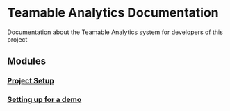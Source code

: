# Teamable Analytics Documentation

Documentation about the Teamable Analytics system for developers of this project

## Modules
### [Project Setup](setup/_index.md)
### [Setting up for a demo](demo_setup/_index.md)
